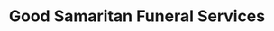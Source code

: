 ---
title: "Good Samaritan Funeral Services"
url: /perryton/good-samaritan-funeral-services/
shop: Bestattungen
---